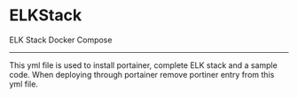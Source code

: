 # ELKStack
ELK Stack Docker Compose

****************************************************************************************************************************
This yml file is used to install portainer, complete ELK stack and a sample code. When deploying through portainer remove portiner entry from this yml file. 
